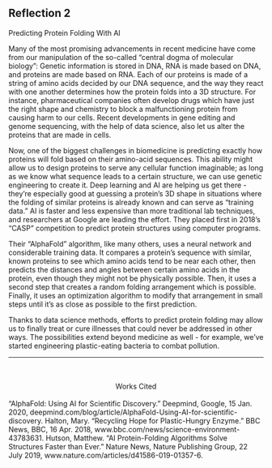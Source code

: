## Reflection 2

Predicting Protein Folding With AI

Many of the most promising advancements in recent medicine have come from our manipulation of the so-called “central dogma of molecular biology”: Genetic information is stored in DNA, RNA is made based on DNA, and proteins are made based on RNA. Each of our proteins is made of a string of amino acids decided by our DNA sequence, and the way they react with one another determines how the protein folds into a 3D structure. For instance, pharmaceutical companies often develop drugs which have just the right shape and chemistry to block a malfunctioning protein from causing harm to our cells. Recent developments in gene editing and genome sequencing, with the help of data science, also let us alter the proteins that are made in cells. 

Now, one of the biggest challenges in biomedicine is predicting exactly how proteins will fold based on their amino-acid sequences. This ability might allow us to design proteins to serve any cellular function imaginable; as long as we know what sequence leads to a certain structure, we can use genetic engineering to create it. Deep learning and AI are helping us get there - they’re especially good at guessing a protein’s 3D shape in situations where the folding of similar proteins is already known and can serve as “training data.” AI is faster and less expensive than more traditional lab techniques, and researchers at Google are leading the effort. They placed first in 2018’s “CASP” competition to predict protein structures using computer programs.

Their “AlphaFold” algorithm, like many others, uses a neural network and considerable training data. It compares a protein’s sequence with similar, known proteins to see which amino acids tend to be near each other, then predicts the distances and angles between certain amino acids in the protein, even though they might not be physically possible. Then, it uses a second step that creates a random folding arrangement which is possible. Finally, it uses an optimization algorithm to modify that arrangement in small steps until it’s as close as possible to the first prediction. 

Thanks to data science methods, efforts to predict protein folding may allow us to finally treat or cure illnesses that could never be addressed in other ways. The possibilities extend beyond medicine as well - for example, we’ve started engineering plastic-eating bacteria to combat pollution. 

***
<br />
<br />


<div align="center">Works Cited

<br />
<br />
<div align="left">
“AlphaFold: Using AI for Scientific Discovery.” Deepmind, Google, 15 Jan. 2020, deepmind.com/blog/article/AlphaFold-Using-AI-for-scientific-discovery.
Halton, Mary. “Recycling Hope for Plastic-Hungry Enzyme.” BBC News, BBC, 16 Apr. 2018, www.bbc.com/news/science-environment-43783631.
Hutson, Matthew. “AI Protein-Folding Algorithms Solve Structures Faster than Ever.” Nature News, Nature Publishing Group, 22 July 2019, www.nature.com/articles/d41586-019-01357-6. 
